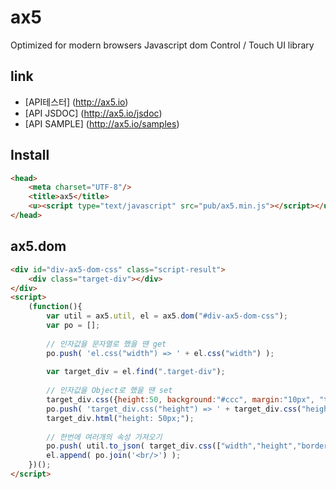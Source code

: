 # ax5 

Optimized for modern browsers Javascript dom Control / Touch UI library


## link
- [API테스터] (http://ax5.io)
- [API JSDOC] (http://ax5.io/jsdoc)
- [API SAMPLE] (http://ax5.io/samples)


## Install
```html
<head>
    <meta charset="UTF-8"/>
    <title>ax5</title>
    <u><script type="text/javascript" src="pub/ax5.min.js"></script></u>
</head>
```

## ax5.dom
```html
<div id="div-ax5-dom-css" class="script-result">
	<div class="target-div"></div>
</div>
<script>
	(function(){
		var util = ax5.util, el = ax5.dom("#div-ax5-dom-css");
		var po = [];
 
		// 인자값을 문자열로 했을 땐 get
		po.push( 'el.css("width") => ' + el.css("width") );
 
		var target_div = el.find(".target-div");
 
		// 인자값을 Object로 했을 땐 set
		target_div.css({height:50, background:"#ccc", margin:"10px", "text-align":"center", "line-height":50, border:"2px solid #000", "border-radius":10});
		po.push( 'target_div.css("height") => ' + target_div.css("height") );
		target_div.html("height: 50px;");
 
		// 한번에 여러개의 속성 가져오기
		po.push( util.to_json( target_div.css(["width","height","border"]) ) );
		el.append( po.join('<br/>') );
	})();
</script>
```
